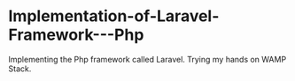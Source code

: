 # Implementation-of-Laravel-Framework---Php
Implementing the Php framework called Laravel. Trying my hands on WAMP Stack.
